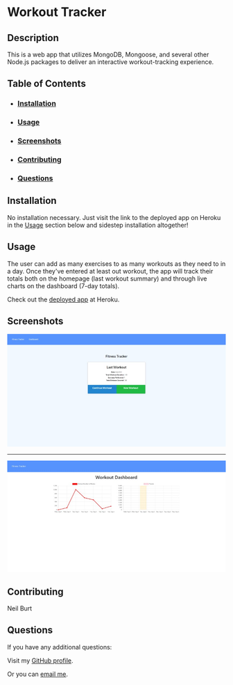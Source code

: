 # Workout Tracker  
  
## Description  
  
This is a web app that utilizes MongoDB, Mongoose, and several other Node.js packages to deliver an interactive workout-tracking experience.  
  
## Table of Contents  
- ### [Installation](#installation)
- ### [Usage](#usage)
- ### [Screenshots](#screenshots)
- ### [Contributing](#contributing)
- ### [Questions](#questions)
  
## Installation  
  
No installation necessary. Just visit the link to the deployed app on Heroku in the [Usage](#usage) section below and sidestep installation altogether!  
  
## Usage  
  
The user can add as many exercises to as many workouts as they need to in a day. Once they've entered at least out workout, the app will track their totals both on the homepage (last workout summary) and through live charts on the dashboard (7-day totals).  
  
Check out the [deployed app](https://afternoon-spire-63323.herokuapp.com/) at Heroku.  
  
## Screenshots  
![screenshot of Workout Tracker landing page](./public/images/screenshot.jpg)  
  
---  
  
![screenshot of Workout Tracker dashboard charts](./public/images/screenshot2.jpg)  
  
## Contributing  
  
Neil Burt  
    
## Questions  
  
If you have any additional questions:  
  
Visit my [GitHub profile](https://github.com/neilburt).  
  
Or you can [email me](mailto:neil.burt@comcast.net).